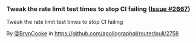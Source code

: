 ### Tweak the rate limit test times to stop CI failing ([Issue #2667](https://github.com/apollographql/router/issues/2667))

Tweak the rate limit test times to stop CI failing

By [@BrynCooke](https://github.com/BrynCooke) in https://github.com/apollographql/router/pull/2758
